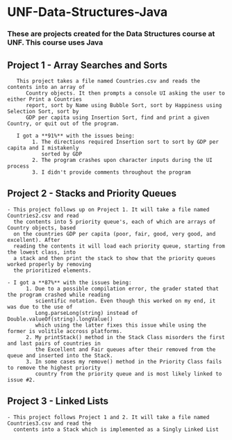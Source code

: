 # UNF-Data-Structures-Java
### These are projects created for the Data Structures course at UNF. This course uses Java

## Project 1 - Array Searches and Sorts
       This project takes a file named Countries.csv and reads the contents into an array of
          Country objects. It then prompts a console UI asking the user to either Print a Countries
          report, sort by Name using Bubble Sort, sort by Happiness using Selection Sort, sort by
          GDP per capita using Insertion Sort, find and print a given Country, or quit out of the program.
       
       I got a **91%** with the issues being:
            1. The directions required Insertion sort to sort by GDP per capita and I mistakenly
               sorted by GDP
            2. The program crashes upon character inputs during the UI process
            3. I didn't provide comments throughout the program
    
## Project 2 - Stacks and Priority Queues
    - This project follows up on Project 1. It will take a file named Countries2.csv and read
      the contents into 5 priority queue's, each of which are arrays of Country objects, based
      on the countries GDP per capita (poor, fair, good, very good, and excellent). After
      reading the contents it will load each priority queue, starting from the lowest class, into
      a stack and then print the stack to show that the priority queues worked properly by removing
      the prioritized elements.
      
    - I got a **87%** with the issues being:
          1. Due to a possible compilation error, the grader stated that the program crashed while reading
             scientific notation. Even though this worked on my end, it was due to the use of
             Long.parseLong(string) instead of Double.valueOf(string).longValue()
             which using the latter fixes this issue while using the former is volitile accross platforms.
          2. My printStack() method in the Stack Class misorders the first and last pairs of countries in 
             the Excellent and Fair queues after their removed from the queue and inserted into the Stack.
          3. In some cases my remove() method in the Priority Class fails to remove the highest priority
             country from the priority queue and is most likely linked to issue #2.
    
## Project 3 - Linked Lists
    - This project follows Project 1 and 2. It will take a file named Countries3.csv and read the
      contents into a Stack which is implemented as a Singly Linked List
    
